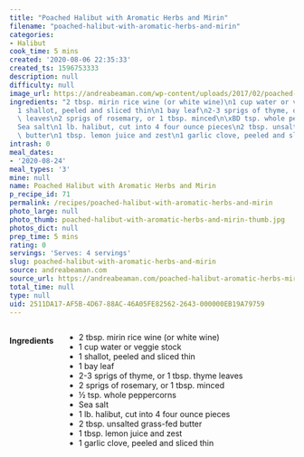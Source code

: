 ```yaml
---
title: "Poached Halibut with Aromatic Herbs and Mirin"
filename: "poached-halibut-with-aromatic-herbs-and-mirin"
categories:
- Halibut
cook_time: 5 mins
created: '2020-08-06 22:35:33'
created_ts: 1596753333
description: null
difficulty: null
image_url: https://andreabeaman.com/wp-content/uploads/2017/02/poached-halibut-300x200.jpg
ingredients: "2 tbsp. mirin rice wine (or white wine)\n1 cup water or veggie stock\n\
  1 shallot, peeled and sliced thin\n1 bay leaf\n2-3 sprigs of thyme, or 1 tbsp. thyme\
  \ leaves\n2 sprigs of rosemary, or 1 tbsp. minced\n\xBD tsp. whole peppercorns\n\
  Sea salt\n1 lb. halibut, cut into 4 four ounce pieces\n2 tbsp. unsalted grass-fed\
  \ butter\n1 tbsp. lemon juice and zest\n1 garlic clove, peeled and sliced thin"
intrash: 0
meal_dates:
- '2020-08-24'
meal_types: '3'
mine: null
name: Poached Halibut with Aromatic Herbs and Mirin
p_recipe_id: 71
permalink: /recipes/poached-halibut-with-aromatic-herbs-and-mirin
photo_large: null
photo_thumb: poached-halibut-with-aromatic-herbs-and-mirin-thumb.jpg
photos_dict: null
prep_time: 5 mins
rating: 0
servings: 'Serves: 4 servings'
slug: poached-halibut-with-aromatic-herbs-and-mirin
source: andreabeaman.com
source_url: https://andreabeaman.com/poached-halibut-aromatic-herbs-mirin/
total_time: null
type: null
uid: 2511DA17-AF5B-4D67-88AC-46A05FE82562-2643-000000EB19A79759
---
```

<div class="large-8 medium-7 columns" id="writeup">	</div><!-- #writeup -->
</div><!-- #row-one -->
<div class="row" id="row-two">	<div class="medium-4 small-5 columns" id="ingredients"><h4>Ingredients</h4><div class="box box-ingredients content"><ul>
<li>2 tbsp. mirin rice wine (or white wine)</li>
<li>1 cup water or veggie stock</li>
<li>1 shallot, peeled and sliced thin</li>
<li>1 bay leaf</li>
<li>2-3 sprigs of thyme, or 1 tbsp. thyme leaves</li>
<li>2 sprigs of rosemary, or 1 tbsp. minced</li>
<li>½ tsp. whole peppercorns</li>
<li>Sea salt</li>
<li>1 lb. halibut, cut into 4 four ounce pieces</li>
<li>2 tbsp. unsalted grass-fed butter</li>
<li>1 tbsp. lemon juice and zest</li>
<li>1 garlic clove, peeled and sliced thin</li>
</ul>
</div>	</div>	<div class="medium-6 small-7 columns" id="directions">	</div>